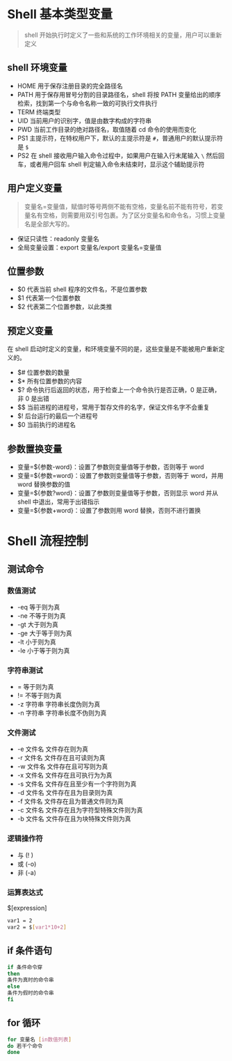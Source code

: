 # Shell 基本类型变量

> shell 开始执行时定义了一些和系统的工作环境相关的变量，用户可以重新定义

## shell 环境变量

- HOME 用于保存注册目录的完全路径名
- PATH 用于保存用冒号分割的目录路径名，shell 将按 PATH 变量给出的顺序检索，找到第一个与命令名称一致的可执行文件执行
- TERM 终端类型
- UID 当前用户的识别字，值是由数字构成的字符串
- PWD 当前工作目录的绝对路径名，取值随着 cd 命令的使用而变化
- PS1 主提示符，在特权用户下，默认的主提示符是 `#`，普通用户的默认提示符是 `$`
- PS2 在 shell 接收用户输入命令过程中，如果用户在输入行末尾输入 `\` 然后回车，或者用户回车 shell 判定输入命令未结束时，显示这个辅助提示符

## 用户定义变量

> 变量名=变量值，赋值时等号两侧不能有空格，变量名前不能有符号，若变量名有空格，则需要用双引号包裹。为了区分变量名和命令名，习惯上变量名是全部大写的。

- 保证只读性：readonly 变量名
- 全局变量设置：export 变量名/export 变量名=变量值

## 位置参数

- $0 代表当前 shell 程序的文件名，不是位置参数
- $1 代表第一个位置参数
- $2 代表第二个位置参数，以此类推

## 预定义变量

在 shell 启动时定义的变量，和环境变量不同的是，这些变量是不能被用户重新定义的。

- \$\# 位置参数的数量
- \$\* 所有位置参数的内容
- \$\? 命令执行后返回的状态，用于检查上一个命令执行是否正确，0 是正确，非 0 是出错
- \$\$ 当前进程的进程号，常用于暂存文件的名字，保证文件名字不会重复
- \$\! 后台运行的最后一个进程号
- \$0 当前执行的进程名

## 参数置换变量

- 变量=${参数-word}：设置了参数则变量值等于参数，否则等于 word
- 变量=${参数=word}：设置了参数则变量值等于参数，否则等于 word，并用 word 替换参数的值
- 变量=${参数?word}：设置了参数则变量值等于参数，否则显示 word 并从 shell 中退出，常用于出错指示
- 变量=${参数+word}：设置了参数则用 word 替换，否则不进行置换

# Shell 流程控制

## 测试命令

### 数值测试

- -eq 等于则为真
- -ne 不等于则为真
- -gt 大于则为真
- -ge 大于等于则为真
- -lt 小于则为真
- -le 小于等于则为真

### 字符串测试

- = 等于则为真
- != 不等于则为真
- -z 字符串 字符串长度伪则为真
- -n 字符串 字符串长度不伪则为真

### 文件测试

- -e 文件名 文件存在则为真
- -r 文件名 文件存在且可读则为真
- -w 文件名 文件存在且可写则为真
- -x 文件名 文件存在且可执行为为真
- -s 文件名 文件存在且至少有一个字符则为真
- -d 文件名 文件存在且为目录则为真
- -f 文件名 文件存在且为普通文件则为真
- -c 文件名 文件存在且为字符型特殊文件则为真
- -b 文件名 文件存在且为块特殊文件则为真

### 逻辑操作符

- 与 (! )
- 或 (-o)
- 非 (-a)

### 运算表达式

$[expression]

```bash
var1 = 2
var2 = $[var1*10+2]
```

## if 条件语句

```bash
if 条件命令穿
then
条件为真时的命令串
else
条件为假时的命令串
fi
```

## for 循环

```bash
for 变量名 [in数值列表]
do 若干个命令
done
```
